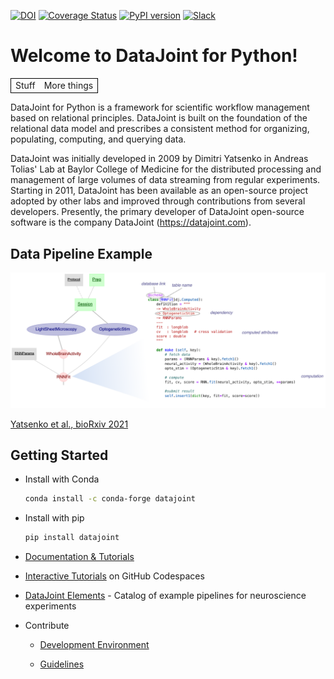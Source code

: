 [![DOI](https://zenodo.org/badge/16774/datajoint/datajoint-python.svg)](https://zenodo.org/badge/latestdoi/16774/datajoint/datajoint-python)
[![Coverage Status](https://coveralls.io/repos/datajoint/datajoint-python/badge.svg?branch=master&service=github)](https://coveralls.io/github/datajoint/datajoint-python?branch=master)
[![PyPI version](https://badge.fury.io/py/datajoint.svg)](http://badge.fury.io/py/datajoint)
[![Slack](https://img.shields.io/badge/slack-chat-green.svg)](https://datajoint.slack.com/)

# Welcome to DataJoint for Python!

<style>
th {
  display: none;
}
tr {
  border: 1px solid black;
}
</style>

|asdf|asdf|
------ | -----
Stuff  | More things


DataJoint for Python is a framework for scientific workflow management based on
relational principles. DataJoint is built on the foundation of the relational data
model and prescribes a consistent method for organizing, populating, computing, and
querying data.

DataJoint was initially developed in 2009 by Dimitri Yatsenko in Andreas Tolias' Lab at
Baylor College of Medicine for the distributed processing and management of large
volumes of data streaming from regular experiments. Starting in 2011, DataJoint has
been available as an open-source project adopted by other labs and improved through
contributions from several developers.
Presently, the primary developer of DataJoint open-source software is the company
DataJoint (https://datajoint.com).

## Data Pipeline Example

![pipeline](https://raw.githubusercontent.com/datajoint/datajoint-python/master/images/pipeline.png)

[Yatsenko et al., bioRxiv 2021](https://doi.org/10.1101/2021.03.30.437358)

## Getting Started

- Install with Conda

     ```bash
     conda install -c conda-forge datajoint
     ```

- Install with pip

     ```bash
     pip install datajoint
     ```

- [Documentation & Tutorials](https://datajoint.com/docs/core/datajoint-python/)

- [Interactive Tutorials](https://github.com/datajoint/datajoint-tutorials) on GitHub Codespaces

- [DataJoint Elements](https://datajoint.com/docs/elements/) - Catalog of example pipelines for neuroscience experiments

- Contribute
  - [Development Environment](https://datajoint.com/docs/core/datajoint-python/latest/develop/)

  - [Guidelines](https://datajoint.com/docs/about/contribute/)
